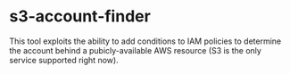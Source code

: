 # s3-account-finder

This tool exploits the ability to add conditions to IAM policies to determine the account behind a pubicly-available AWS resource (S3 is the only service supported right now).